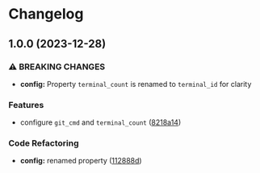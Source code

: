 # Changelog

## 1.0.0 (2023-12-28)


### ⚠ BREAKING CHANGES

* **config:** Property `terminal_count` is renamed to `terminal_id` for clarity

### Features

* configure `git_cmd` and `terminal_count` ([8218a14](https://github.com/agoodshort/telescope-git-submodules.nvim/commit/8218a14ae35f9ad627b41fe7dcbd8695e9d29550))


### Code Refactoring

* **config:** renamed property ([112888d](https://github.com/agoodshort/telescope-git-submodules.nvim/commit/112888da08c60096dd5add342b589761ad9f3810))
